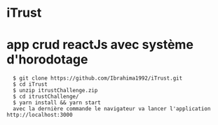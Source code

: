 # iTrust
# app crud reactJs avec système d'horodotage

      $ git clone https://github.com/Ibrahima1992/iTrust.git
      $ cd iTrust
      $ unzip itrustChallenge.zip
      $ cd itrustChallenge/
      $ yarn install && yarn start
      avec la dernière commande le navigateur va lancer l'application http://localhost:3000
